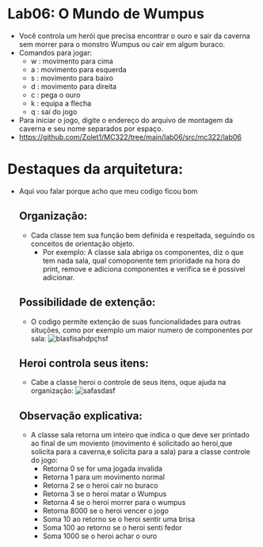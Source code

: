 # Lab06: O Mundo de Wumpus
* Você controla um herói que precisa encontrar o ouro e sair da caverna sem morrer para o monstro Wumpus ou cair em algum buraco.
* Comandos para jogar: 
  * w : movimento para cima
  * a : movimento para esquerda
  * s : movimento para baixo
  * d : movimento para direita
  * c : pega o ouro
  * k : equipa a flecha
  * q : sai do jogo
* Para iniciar o jogo, digite o endereço do arquivo de montagem da caverna e seu nome separados por espaço.
* https://github.com/Zolet1/MC322/tree/main/lab06/src/mc322/lab06
# Destaques da arquitetura:
* Aqui vou falar porque acho que meu codigo ficou bom
  ## Organização:
    * Cada classe tem sua função bem definida e respeitada, seguindo os conceitos de orientação objeto.
      * Por exemplo: A classe sala abriga os componentes, diz o que tem nada sala, qual comoponente tem prioridade na hora do print, remove e adiciona componentes e verifica se é possivel adicionar.
  ## Possibilidade de extenção:
     * O codigo permite extenção de suas funcionalidades para outras situções, como por exemplo um maior numero de componentes por sala:
    ![blasfisahdpçhsf](https://user-images.githubusercontent.com/80828532/118996140-1082bd00-b95e-11eb-8676-b848ee1aa908.PNG)
  ## Heroi controla seus itens:
     * Cabe a classe heroi o controle de seus itens, oque ajuda na organização:
      ![safasdasf](https://user-images.githubusercontent.com/80828532/118996786-8be46e80-b95e-11eb-92df-7711f6755247.PNG)
  ## Observação explicativa:
     * A classe sala retorna um inteiro que indica o que deve ser printado ao final de um moviento (movimento é solicitado ao heroi,que solicita para a caverna,e solicita para a sala) para a classe controle do jogo:
       * Retorna 0 se for uma jogada invalida
       * Retorna 1 para um movimento normal
       * Retorna 2 se o heroi cair no buraco
       * Retorna 3 se o heroi matar o Wumpus
       * Retorna 4 se o heroi morrer para o wumpus
       * Retorna 8000 se o heroi vencer o jogo
       * Soma 10 ao retorno se o heroi sentir uma brisa
       * Soma 100 ao retorno se o heroi senti fedor
       * Soma 1000 se o heroi achar o ouro
     
